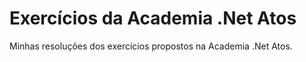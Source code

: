 # Exercícios da Academia .Net Atos
Minhas resoluções dos exercícios propostos na Academia .Net Atos.
